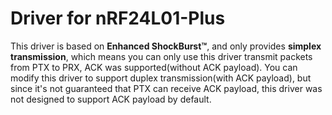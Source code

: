 # Driver for nRF24L01-Plus
This driver is based on **Enhanced ShockBurst™**, and only provides **simplex transmission**, which means you can only use this driver transmit packets from PTX to PRX, ACK was supported(without ACK payload). 
You can modify this driver to support duplex transmission(with ACK payload), but since it's not guaranteed that PTX can receive ACK payload, this driver was not designed to support ACK payload by default.
